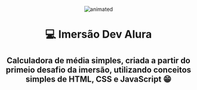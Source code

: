 
<p align="center">
  <img src="https://github.com/okborges/Imersao-dev-calculadora-media/blob/main/alura_gif_.gif?raw=true" alt="animated"/>
</p>

  <h1 align="center"> 💻 Imersão Dev Alura </h1>
  
  <h2 align="center"> Calculadora de média simples, criada a partir do primeio desafio da imersão, utilizando conceitos simples de HTML, CSS e JavaScript 😁 </h1>

